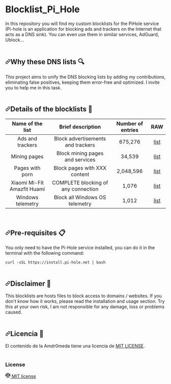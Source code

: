 # Blocklist_Pi_Hole


<p dir="auto">In this repository you will find my custom blocklists for the PiHole service (Pi-hole is an application for blocking ads and trackers on the Internet that acts as a DNS sink). You can even use them in similar services, AdGuard, Ublock...
<br><br></p>
<h2 dir="auto"><a id="user-content-porque-estas-listas-dns-" class="anchor" aria-hidden="true" href="#porque-estas-listas-dns-"><svg class="octicon octicon-link" viewbox="0 0 16 16" version="1.1" width="16" height="16" aria-hidden="true"><path fill-rule="evenodd" d="M7.775 3.275a.75.75 0 001.06 1.06l1.25-1.25a2 2 0 112.83 2.83l-2.5 2.5a2 2 0 01-2.83 0 .75.75 0 00-1.06 1.06 3.5 3.5 0 004.95 0l2.5-2.5a3.5 3.5 0 00-4.95-4.95l-1.25 1.25zm-4.69 9.64a2 2 0 010-2.83l2.5-2.5a2 2 0 012.83 0 .75.75 0 001.06-1.06 3.5 3.5 0 00-4.95 0l-2.5 2.5a3.5 3.5 0 004.95 4.95l1.25-1.25a.75.75 0 00-1.06-1.06l-1.25 1.25a2 2 0 01-2.83 0z"></path></svg></a>Why these DNS lists <g-emoji class="g-emoji" alias="mag" fallback-src="https://github.githubassets.com/images/icons/emoji/unicode/1f50d.png">🔍</g-emoji></h2>
<p dir="auto">This project aims to unify the DNS blocking lists by adding my contributions, eliminating false positives, keeping them error-free and optimized. I invite you to help me in this task.
<br><br></p>
<h2 dir="auto"><a id="user-content-detalles-de-las-listas-de-bloqueo-" class="anchor" aria-hidden="true" href="#detalles-de-las-listas-de-bloqueo-"><svg class="octicon octicon-link" viewbox="0 0 16 16" version="1.1" width="16" height="16" aria-hidden="true"><path fill-rule="evenodd" d="M7.775 3.275a.75.75 0 001.06 1.06l1.25-1.25a2 2 0 112.83 2.83l-2.5 2.5a2 2 0 01-2.83 0 .75.75 0 00-1.06 1.06 3.5 3.5 0 004.95 0l2.5-2.5a3.5 3.5 0 00-4.95-4.95l-1.25 1.25zm-4.69 9.64a2 2 0 010-2.83l2.5-2.5a2 2 0 012.83 0 .75.75 0 001.06-1.06 3.5 3.5 0 00-4.95 0l-2.5 2.5a3.5 3.5 0 004.95 4.95l1.25-1.25a.75.75 0 00-1.06-1.06l-1.25 1.25a2 2 0 01-2.83 0z"></path></svg></a>Details of the blocklists <g-emoji class="g-emoji" alias="book" fallback-src="https://github.githubassets.com/images/icons/emoji/unicode/1f4d6.png">📖</g-emoji></h2>
<table>
<thead>
<tr>
<th align="center">Name of the list</th>
<th align="center">Brief description</th>
<th align="center">Number of entries</th>
<th align="center">RAW</th>
</tr>
</thead>
<tbody>
<tr>
<td align="center">Ads and trackers</td>
<td align="center">Block advertisements and trackers</td>
<td align="center">675,276</td>
<td align="center"><a href="https://raw.githubusercontent.com/AuthorShin/Blocklist_Pi_Hole/master/Ads%20and%20trackers.txt" rel="nofollow">list</a></td>
</tr>
<tr>
<td align="center">Mining pages</td>
<td align="center">Block mining pages and services</td>
<td align="center">34,539</td>
<td align="center"><a href="https://raw.githubusercontent.com/AuthorShin/Blocklist_Pi_Hole/master/Mining%20pages.txt" rel="nofollow">list</a></td>
</tr>
<tr>
<td align="center">Pages with porn</td>
<td align="center">Block pages with XXX content</td>
<td align="center">2,048,596</td>
<td align="center"><a href="https://raw.githubusercontent.com/AuthorShin/Blocklist_Pi_Hole/master/Porn%20pages.txt" rel="nofollow">list</a></td>
</tr>
<tr>
<td align="center">Xiaomi  Mi-Fit  Amazfit  Huami</td>
<td align="center">COMPLETE blocking of any connection</td>
<td align="center">1,076</td>
<td align="center"><a href="https://raw.githubusercontent.com/AuthorShin/Blocklist_Pi_Hole/master/Xiaomi%20Mi-Fit%20Amazfit%20Huami.txt" rel="nofollow">list</a></td>
</tr>
<tr>
<td align="center">Windows telemetry</td>
<td align="center">Block all Windows OS telemetry</td>
<td align="center">1,012</td>
<td align="center"><a href="https://raw.githubusercontent.com/AuthorShin/Blocklist_Pi_Hole/master/Windows%20telemetry.txt" rel="nofollow">list</a></td>
</tr>
</tbody>
</table>
<br>
<h2 dir="auto"><a id="user-content-pre-requisitos-" class="anchor" aria-hidden="true" href="#pre-requisitos-"><svg class="octicon octicon-link" viewbox="0 0 16 16" version="1.1" width="16" height="16" aria-hidden="true"><path fill-rule="evenodd" d="M7.775 3.275a.75.75 0 001.06 1.06l1.25-1.25a2 2 0 112.83 2.83l-2.5 2.5a2 2 0 01-2.83 0 .75.75 0 00-1.06 1.06 3.5 3.5 0 004.95 0l2.5-2.5a3.5 3.5 0 00-4.95-4.95l-1.25 1.25zm-4.69 9.64a2 2 0 010-2.83l2.5-2.5a2 2 0 012.83 0 .75.75 0 001.06-1.06 3.5 3.5 0 00-4.95 0l-2.5 2.5a3.5 3.5 0 004.95 4.95l1.25-1.25a.75.75 0 00-1.06-1.06l-1.25 1.25a2 2 0 01-2.83 0z"></path></svg></a>Pre-requisites <g-emoji class="g-emoji" alias="clipboard" fallback-src="https://github.githubassets.com/images/icons/emoji/unicode/1f4cb.png">📋</g-emoji></h2>
<p dir="auto">You only need to have the Pi-Hole service installed, you can do it in the terminal with the following command:</p>
<p dir="auto"><code>curl -sSL https://install.pi-hole.net | bash</code>
<br><br></p>
<h2 dir="auto"><a id="user-content-descargo-de-responsabilidad-" class="anchor" aria-hidden="true" href="#descargo-de-responsabilidad-"><svg class="octicon octicon-link" viewbox="0 0 16 16" version="1.1" width="16" height="16" aria-hidden="true"><path fill-rule="evenodd" d="M7.775 3.275a.75.75 0 001.06 1.06l1.25-1.25a2 2 0 112.83 2.83l-2.5 2.5a2 2 0 01-2.83 0 .75.75 0 00-1.06 1.06 3.5 3.5 0 004.95 0l2.5-2.5a3.5 3.5 0 00-4.95-4.95l-1.25 1.25zm-4.69 9.64a2 2 0 010-2.83l2.5-2.5a2 2 0 012.83 0 .75.75 0 001.06-1.06 3.5 3.5 0 00-4.95 0l-2.5 2.5a3.5 3.5 0 004.95 4.95l1.25-1.25a.75.75 0 00-1.06-1.06l-1.25 1.25a2 2 0 01-2.83 0z"></path></svg></a>Disclaimer <g-emoji class="g-emoji" alias="rotating_light" fallback-src="https://github.githubassets.com/images/icons/emoji/unicode/1f6a8.png">🚨</g-emoji></h2>
<p dir="auto">This blocklists are hosts files to block access to domains / websites. If you don't know how it works, please read the installation and usage section. Try this at your own risk, I am not responsible for any damage, loss or problems caused.
<br><br></p>
<h2 dir="auto"><a id="user-content-licencia-" class="anchor" aria-hidden="true" href="#licencia-"><svg class="octicon octicon-link" viewbox="0 0 16 16" version="1.1" width="16" height="16" aria-hidden="true"><path fill-rule="evenodd" d="M7.775 3.275a.75.75 0 001.06 1.06l1.25-1.25a2 2 0 112.83 2.83l-2.5 2.5a2 2 0 01-2.83 0 .75.75 0 00-1.06 1.06 3.5 3.5 0 004.95 0l2.5-2.5a3.5 3.5 0 00-4.95-4.95l-1.25 1.25zm-4.69 9.64a2 2 0 010-2.83l2.5-2.5a2 2 0 012.83 0 .75.75 0 001.06-1.06 3.5 3.5 0 00-4.95 0l-2.5 2.5a3.5 3.5 0 004.95 4.95l1.25-1.25a.75.75 0 00-1.06-1.06l-1.25 1.25a2 2 0 01-2.83 0z"></path></svg></a>Licencia <g-emoji class="g-emoji" alias="page_facing_up" fallback-src="https://github.githubassets.com/images/icons/emoji/unicode/1f4c4.png">📄</g-emoji></h2>
<p dir="auto">El contenido de la Amdr0meda tiene una licencia de <a href="https://web.archive.org/web/20220612160755/https://raw.githubusercontent.com/Amdr0meda/Blocklist_Pi_Hole/master/LICENSE" rel="nofollow">MIT LICENSE</a>.
<br><br></p>
</article>


<h3 class="sr-only">License</h3>
  <div class="mt-2">
    <a href="/web/20220612160755/https://github.com/Amdr0meda/Blocklist_Pi_Hole/blob/master/LICENSE" class="Link--muted" data-analytics-event="{&quot;category&quot;:&quot;Repository Overview&quot;,&quot;action&quot;:&quot;click&quot;,&quot;label&quot;:&quot;location:sidebar;file:license&quot;}">
      <svg aria-hidden="true" height="16" viewbox="0 0 16 16" version="1.1" width="16" data-view-component="true" class="octicon octicon-law mr-2">
    <path fill-rule="evenodd" d="M8.75.75a.75.75 0 00-1.5 0V2h-.984c-.305 0-.604.08-.869.23l-1.288.737A.25.25 0 013.984 3H1.75a.75.75 0 000 1.5h.428L.066 9.192a.75.75 0 00.154.838l.53-.53-.53.53v.001l.002.002.002.002.006.006.016.015.045.04a3.514 3.514 0 00.686.45A4.492 4.492 0 003 11c.88 0 1.556-.22 2.023-.454a3.515 3.515 0 00.686-.45l.045-.04.016-.015.006-.006.002-.002.001-.002L5.25 9.5l.53.53a.75.75 0 00.154-.838L3.822 4.5h.162c.305 0 .604-.08.869-.23l1.289-.737a.25.25 0 01.124-.033h.984V13h-2.5a.75.75 0 000 1.5h6.5a.75.75 0 000-1.5h-2.5V3.5h.984a.25.25 0 01.124.033l1.29.736c.264.152.563.231.868.231h.162l-2.112 4.692a.75.75 0 00.154.838l.53-.53-.53.53v.001l.002.002.002.002.006.006.016.015.045.04a3.517 3.517 0 00.686.45A4.492 4.492 0 0013 11c.88 0 1.556-.22 2.023-.454a3.512 3.512 0 00.686-.45l.045-.04.01-.01.006-.005.006-.006.002-.002.001-.002-.529-.531.53.53a.75.75 0 00.154-.838L13.823 4.5h.427a.75.75 0 000-1.5h-2.234a.25.25 0 01-.124-.033l-1.29-.736A1.75 1.75 0 009.735 2H8.75V.75zM1.695 9.227c.285.135.718.273 1.305.273s1.02-.138 1.305-.273L3 6.327l-1.305 2.9zm10 0c.285.135.718.273 1.305.273s1.02-.138 1.305-.273L13 6.327l-1.305 2.9z"></path>
</svg>
     MIT license
    </a>
  </div>

